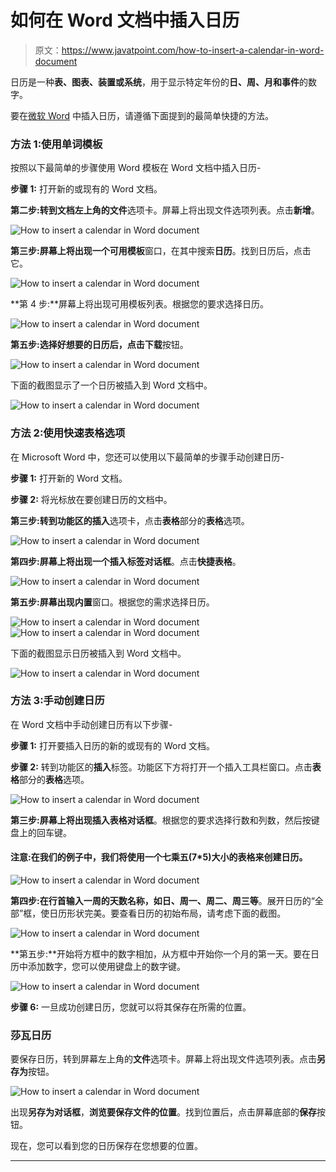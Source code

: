 # 如何在 Word 文档中插入日历

> 原文：<https://www.javatpoint.com/how-to-insert-a-calendar-in-word-document>

日历是一种**表、图表、装置或系统**，用于显示特定年份的**日、周、月和事件**的数字。

要在[微软 Word](https://www.javatpoint.com/ms-word-tutorial) 中插入日历，请遵循下面提到的最简单快捷的方法。

### 方法 1:使用单词模板

按照以下最简单的步骤使用 Word 模板在 Word 文档中插入日历-

**步骤 1:** 打开新的或现有的 Word 文档。

**第二步:**转到文档左上角的**文件**选项卡。屏幕上将出现文件选项列表。点击**新增**。

![How to insert a calendar in Word document](img/2a8be805b94a5ce9e041b8db8df40ab9.png)

**第三步:**屏幕上将出现一个**可用模板**窗口，在其中搜索**日历**。找到日历后，点击它。

![How to insert a calendar in Word document](img/a3a733ae95a969ba1160984220ae3413.png)

**第 4 步:**屏幕上将出现可用模板列表。根据您的要求选择日历。

![How to insert a calendar in Word document](img/be1c1153d90fb96f91fd0f3f7cb8fb11.png)

**第五步:**选择好想要的日历后，点击**下载**按钮。

![How to insert a calendar in Word document](img/5d9819d2a967d5581e5a95b8c755c157.png)

下面的截图显示了一个日历被插入到 Word 文档中。

![How to insert a calendar in Word document](img/fe1429d4cbb9ac56fa4e376dfd2b5991.png)

### 方法 2:使用快速表格选项

在 Microsoft Word 中，您还可以使用以下最简单的步骤手动创建日历-

**步骤 1:** 打开新的 Word 文档。

**步骤 2:** 将光标放在要创建日历的文档中。

**第三步:**转到功能区的**插入**选项卡，点击**表格**部分的**表格**选项。

![How to insert a calendar in Word document](img/1fc1f08c891d792b9a5c07ee6107684a.png)

**第四步:屏幕上将出现一个插入标签对话框**。点击**快捷表格**。

![How to insert a calendar in Word document](img/0336a9587859d54d72f64d36e5e3bae8.png)

**第五步:**屏幕出现**内置**窗口。根据您的需求选择日历。

![How to insert a calendar in Word document](img/81f8dce2026cdb81dd10f8dae9d11597.png)
![How to insert a calendar in Word document](img/36ff87d5133ecefe65217de1fa090612.png)

下面的截图显示日历被插入到 Word 文档中。

![How to insert a calendar in Word document](img/7924127e1941ee7bf9d83da2cb344eb5.png)

### 方法 3:手动创建日历

在 Word 文档中手动创建日历有以下步骤-

**步骤 1:** 打开要插入日历的新的或现有的 Word 文档。

**步骤 2:** 转到功能区的**插入**标签。功能区下方将打开一个插入工具栏窗口。点击**表格**部分的**表格**选项。

![How to insert a calendar in Word document](img/68000555ec04d7a33c2cf0461a00c950.png)

**第三步:**屏幕上将出现**插入表格对话框**。根据您的要求选择行数和列数，然后按键盘上的回车键。

#### 注意:在我们的例子中，我们将使用一个七乘五(7*5)大小的表格来创建日历。

![How to insert a calendar in Word document](img/b2f6b544d28af51f34c317fbb36d2cc2.png)

**第四步:**在行首输入一周的天数名称，如**日、周一、周二、周三等**。展开日历的“全部”框，使日历形状完美。要查看日历的初始布局，请考虑下面的截图。

![How to insert a calendar in Word document](img/fd9113a6561d9e918503463d7e420d9b.png)

**第五步:**开始将方框中的数字相加，从方框中开始你一个月的第一天。要在日历中添加数字，您可以使用键盘上的数字键。

![How to insert a calendar in Word document](img/69d7a669d0fd97a4725384978bf32f13.png)

**步骤 6:** 一旦成功创建日历，您就可以将其保存在所需的位置。

### 莎瓦日历

要保存日历，转到屏幕左上角的**文件**选项卡。屏幕上将出现文件选项列表。点击**另存为**按钮。

![How to insert a calendar in Word document](img/23e4b2e9b36c936cd766c5d3f88f00d0.png)

出现**另存为对话框**，**浏览要保存文件的位置**。找到位置后，点击屏幕底部的**保存**按钮。

现在，您可以看到您的日历保存在您想要的位置。

* * *